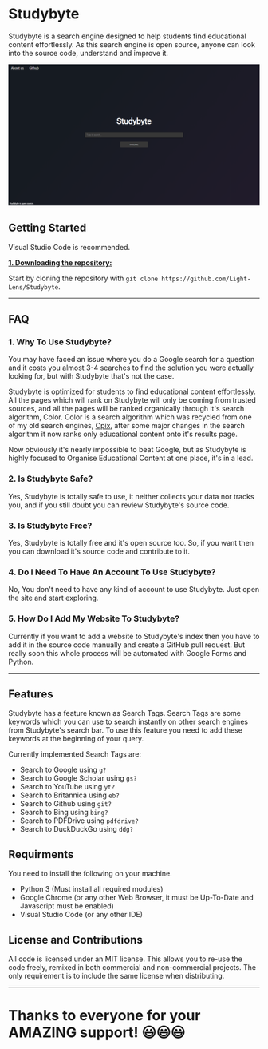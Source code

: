 # Studybyte
Studybyte is a search engine designed to help students find educational content effortlessly. As this search engine is open source, anyone can look into the source code, understand and improve it.

[![Studybyte's Homepage Screenshot](./res/Branding/Screenshot.png)](https://light-lens.github.io/Studybyte)

## Getting Started
Visual Studio Code is recommended.

<ins>**1. Downloading the repository:**</ins>

Start by cloning the repository with `git clone https://github.com/Light-Lens/Studybyte`.

***

## FAQ
### 1. Why To Use Studybyte?
You may have faced an issue where you do a Google search for a question and it costs you almost 3-4 searches to find the solution you were actually looking for, but with Studybyte that's not the case.

Studybyte is optimized for students to find educational content effortlessly. All the pages which will rank on Studybyte will only be coming from trusted sources, and all the pages will be ranked organically through it's search algorithm, Color. Color is a search algorithm which was recycled from one of my old search engines, [Cpix](https://www.youtube.com/watch?v=eqpWT9X28Ls), after some major changes in the search algorithm it now ranks only educational content onto it's results page.

Now obviously it's nearly impossible to beat Google, but as Studybyte is highly focused to Organise Educational Content at one place, it's in a lead.

### 2. Is Studybyte Safe?
Yes, Studybyte is totally safe to use, it neither collects your data nor tracks you, and if you still doubt you can review Studybyte's source code.

### 3. Is Studybyte Free?
Yes, Studybyte is totally free and it's open source too. So, if you want then you can download it's source code and contribute to it.

### 4. Do I Need To Have An Account To Use Studybyte?
No, You don't need to have any kind of account to use Studybyte. Just open the site and start exploring.

### 5. How Do I Add My Website To Studybyte?
Currently if you want to add a website to Studybyte's index then you have to add it in the source code manually and create a GitHub pull request. But really soon this whole process will be automated with Google Forms and Python.

***

## Features
Studybyte has a feature known as Search Tags. Search Tags are some keywords which you can use to search instantly on other search engines from Studybyte's search bar. To use this feature you need to add these keywords at the beginning of your query.

Currently implemented Search Tags are:
- Search to Google using `g?`
- Search to Google Scholar using `gs?`
- Search to YouTube using `yt?`
- Search to Britannica using `eb?`
- Search to Github using `git?`
- Search to Bing using `bing?`
- Search to PDFDrive using `pdfdrive?`
- Search to DuckDuckGo using `ddg?`

## Requirments
You need to install the following on your machine.
- Python 3 (Must install all required modules)
- Google Chrome (or any other Web Browser, it must be Up-To-Date and Javascript must be enabled)
- Visual Studio Code (or any other IDE)

## License and Contributions
All code is licensed under an MIT license. This allows you to re-use the code freely, remixed in both commercial and non-commercial projects. The only requirement is to include the same license when distributing.

***

<h1>Thanks to everyone for your AMAZING support! 😃😃😃</h1>
